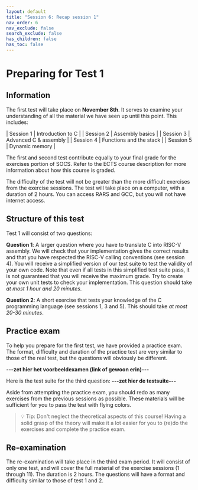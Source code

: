 ```yaml
---
layout: default
title: "Session 6: Recap session 1"
nav_order: 6
nav_exclude: false
search_exclude: false
has_children: false
has_toc: false
---
```


# Preparing for Test 1
## Information
The first test will take place on **November 8th**. It serves to examine your understanding of all the material we have seen up until this point. This includes:

| Session 1  | Introduction to C  |
| Session 2 | Assembly basics |
| Session 3 | Advanced C & assembly |
| Session 4 | Functions and the stack |
| Session 5 | Dynamic memory |

The first and second test contribute equally to your final grade for the exercises portion of SOCS. Refer to the ECTS course description for more information about how this course is graded.

The difficulty of the test will not be greater than the more difficult exercises from the exercise sessions. The test will take place on a computer, with a duration of 2 hours. You can access RARS and GCC, but you will not have internet access.

## Structure of this test
Test 1 will consist of two questions:

**Question 1**: A larger question where you have to translate C into RISC-V assembly. We will check that your implementation gives the correct results and that you have respected the RISC-V calling conventions (see session 4). You will receive a simplified version of our test suite to test the validity of your own code. Note that even if all tests in this simplified test suite pass, it is not guaranteed that you will receive the maximum grade. Try to create your own unit tests to check your implementation. This question should take *at most 1 hour and 20 minutes*.

**Question 2**: A short exercise that tests your knowledge of the C programming language (see sessions 1, 3 and 5). This should take *at most 20-30 minutes*.
## Practice exam
To help you prepare for the first test, we have provided a practice exam. The format, difficulty and duration of the practice test are very similar to those of the real test, but the questions will obviously be different. 

**---zet hier het voorbeeldexamen (link of gewoon erin)---**

Here is the test suite for the third question: **---zet hier de testsuite---**

Aside from attempting the practice exam, you should redo as many exercises from the previous sessions as possible. These materials will be sufficient for you to pass the test with flying colors.

> :bulb: Tip: Don't neglect the theoretical aspects of this course! 
> Having a solid grasp of the theory will make it a lot easier for you to
> (re)do the exercises and complete the practice exam.

## Re-examination
The re-examination will take place in the third exam period. It will consist of only one test, and will cover the full material of the exercise sessions (1 through 11). The duration is 2 hours. The questions will have a format and difficulty similar to those of test 1 and 2.